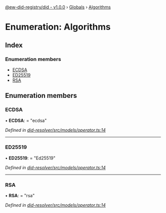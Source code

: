 [@ew-did-registry/did - v1.0.0](../README.md) › [Globals](../globals.md) › [Algorithms](algorithms.md)

# Enumeration: Algorithms

## Index

### Enumeration members

* [ECDSA](algorithms.md#ecdsa)
* [ED25519](algorithms.md#ed25519)
* [RSA](algorithms.md#rsa)

## Enumeration members

###  ECDSA

• **ECDSA**: = "ecdsa"

*Defined in [did-resolver/src/models/operator.ts:14](https://github.com/energywebfoundation/ew-did-registry/blob/57502c6/packages/did-resolver/src/models/operator.ts#L14)*

___

###  ED25519

• **ED25519**: = "Ed25519"

*Defined in [did-resolver/src/models/operator.ts:14](https://github.com/energywebfoundation/ew-did-registry/blob/57502c6/packages/did-resolver/src/models/operator.ts#L14)*

___

###  RSA

• **RSA**: = "rsa"

*Defined in [did-resolver/src/models/operator.ts:14](https://github.com/energywebfoundation/ew-did-registry/blob/57502c6/packages/did-resolver/src/models/operator.ts#L14)*
